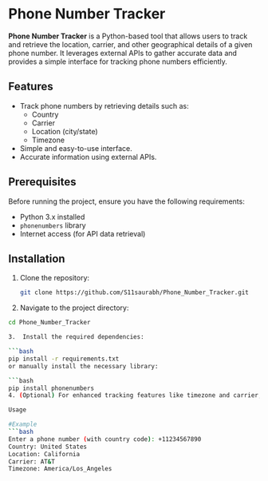 # Phone Number Tracker

**Phone Number Tracker** is a Python-based tool that allows users to track and retrieve the location, carrier, and other geographical details of a given phone number. It leverages external APIs to gather accurate data and provides a simple interface for tracking phone numbers efficiently.

## Features

- Track phone numbers by retrieving details such as:
  - Country
  - Carrier
  - Location (city/state)
  - Timezone
- Simple and easy-to-use interface.
- Accurate information using external APIs.

## Prerequisites

Before running the project, ensure you have the following requirements:

- Python 3.x installed
- `phonenumbers` library
- Internet access (for API data retrieval)

## Installation

1. Clone the repository:

   ```bash
   git clone https://github.com/S11saurabh/Phone_Number_Tracker.git

2.  Navigate to the project directory:

   ```bash
   cd Phone_Number_Tracker

 3.  Install the required dependencies:

   ```bash
pip install -r requirements.txt
or manually install the necessary library:

   ```bash
pip install phonenumbers
4. (Optional) For enhanced tracking features like timezone and carrier, you may need to set up an external API (like Google’s Geolocation API). Add the API key in the script if necessary.

Usage

#Example 
  ```bash
Enter a phone number (with country code): +11234567890
Country: United States
Location: California
Carrier: AT&T
Timezone: America/Los_Angeles
